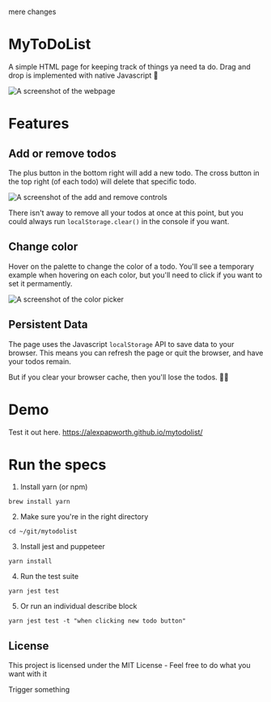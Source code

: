


mere changes

# MyToDoList

A simple HTML page for keeping track of things ya need ta do. Drag and drop is implemented with native Javascript 🤙

![A screenshot of the webpage](image/readme/screenshot.png)

# Features

## Add or remove todos

The plus button in the bottom right will add a new todo. The cross button in the top right (of each todo) will delete that specific todo.

![A screenshot of the add and remove controls](image/readme/add-remove-todos.png)

There isn't away to remove all your todos at once at this point, but you could always run `localStorage.clear()` in the console if you want.

## Change color

Hover on the palette to change the color of a todo. You'll see a temporary example when hovering on each color, but you'll need to click if you want to set it permamently.

![A screenshot of the color picker](image/readme/change-colors.png)

## Persistent Data

The page uses the Javascript `localStorage` API to save data to your browser. This means you can refresh the page or quit the browser, and have your todos remain.

But if you clear your browser cache, then you'll lose the todos. 🤷‍♂️

# Demo

Test it out here. https://alexpapworth.github.io/mytodolist/

# Run the specs

1. Install yarn (or npm)

`brew install yarn`

2. Make sure you're in the right directory

`cd ~/git/mytodolist`

3. Install jest and puppeteer

`yarn install`

4. Run the test suite

`yarn jest test`

5. Or run an individual describe block

`yarn jest test -t "when clicking new todo button"`

## License

This project is licensed under the MIT License - Feel free to do what you want with it

Trigger something

